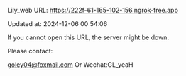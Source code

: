 Lily_web URL: https://222f-61-165-102-156.ngrok-free.app

Updated at: 2024-12-06 00:54:06

If you cannot open this URL, the server might be down.

Please contact: 

goley04@foxmail.com Or Wechat:GL_yeaH